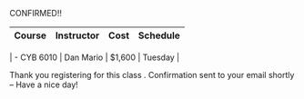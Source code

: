 CONFIRMED!!

| Course       | Instructor   | Cost    | Schedule  |
|--------------|--------------|---------|-----------|

| - CYB 6010   | Dan Mario    | $1,600  | Tuesday   |

Thank you registering for this class . Confirmation sent to your email shortly – Have a nice day!
